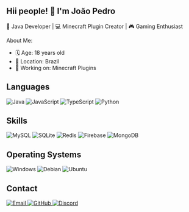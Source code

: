 ## Hii people! 👋 I'm João Pedro

🌟 Java Developer | 💻 Minecraft Plugin Creator | 🎮 Gaming Enthusiast

About Me:
 - 🗓 Age: 18 years old
 - 📍 Location: Brazil
 - 🔭 Working on: Minecraft Plugins

<h2>Languages</h2>
<div> 
 <img src="https://camo.githubusercontent.com/bea90da226e09b503e6c8fde824f4816b98dcf30cd31e803006bf6335af06890/68747470733a2f2f696d672e736869656c64732e696f2f62616467652f6a6176612d2532334544384230302e7376673f7374796c653d666f722d7468652d6261646765266c6f676f3d6f70656e6a646b266c6f676f436f6c6f723d7768697465" alt="Java" data-canonical-src="https://img.shields.io/badge/java-%23ED8B00.svg?style=for-the-badge&amp;logo=openjdk&amp;logoColor=white" style="max-width: 100%;">
 <img src="https://img.shields.io/badge/JavaScript-F7DF1E?style=for-the-badge&logo=javascript&logoColor=black" alt="JavaScript" />
 <img src="https://img.shields.io/badge/TypeScript-007ACC?style=for-the-badge&logo=typescript&logoColor=white" alt="TypeScript" /> 
 <img src="https://img.shields.io/badge/Python-3776AB?style=for-the-badge&logo=python&logoColor=white" alt="Python" /> 
</div>

<h2>Skills</h2>
<div> 
 <img src="https://img.shields.io/badge/MySQL-4479A1?style=for-the-badge&logo=mysql&logoColor=white" alt="MySQL" />
 <img src="https://img.shields.io/badge/SQLite-003B57?style=for-the-badge&logo=sqlite&logoColor=white" alt="SQLite" />
 <img src="https://img.shields.io/badge/Redis-DC382D?style=for-the-badge&logo=redis&logoColor=white" alt="Redis" /> 
 <img src="https://img.shields.io/badge/Firebase-FFCA28?style=for-the-badge&logo=firebase&logoColor=black" alt="Firebase" />
 <img src="https://img.shields.io/badge/MongoDB-47A248?style=for-the-badge&logo=mongodb&logoColor=white" alt="MongoDB" /> 
</div>

<h2>Operating Systems</h2>
<div> 
 <img src="https://img.shields.io/badge/Windows-0078D6?style=for-the-badge&logo=windows&logoColor=white" alt="Windows" /> 
 <img src="https://img.shields.io/badge/Debian-A81D33?style=for-the-badge&logo=debian&logoColor=white" alt="Debian" /> 
 <img src="https://img.shields.io/badge/Ubuntu-E95420?style=for-the-badge&logo=ubuntu&logoColor=white" alt="Ubuntu" /> 
</div>

<h2>Contact</h2>
<div> 
 <a href="mellojoaopedro20@gmail.com"> <img src="https://img.shields.io/badge/Email-D14836?style=for-the-badge&logo=gmail&logoColor=white" alt="Email" /> </a> 
 <a href="https://github.com/JPM-codes" target="_blank"> <img src="https://img.shields.io/badge/GitHub-181717?style=for-the-badge&logo=github&logoColor=white" alt="GitHub" /> </a> 
<!-- <a href="https://www.linkedin.com/in/seu-perfil/" target="_blank"> <img src="https://img.shields.io/badge/LinkedIn-0077B5?style=for-the-badge&logo=linkedin&logoColor=white" alt="LinkedIn" /> </a> -->
 <a href="https://discord.com/users/jpdevs." target="_blank"> <img src="https://img.shields.io/badge/Discord-5865F2?style=for-the-badge&logo=discord&logoColor=white" alt="Discord" /> </a> 
</div>
